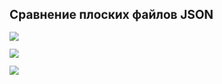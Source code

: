 ## Сравнение плоских файлов JSON 
<a href="https://codeclimate.com/github/possesion/frontend-project-lvl2/maintainability"><img src="https://api.codeclimate.com/v1/badges/01d535a023416c5787f0/maintainability" /></a>

![](https://github.com/possesion/frontend-project-lvl2/tree/master/.github/workflows/main.yml/badge.svg)

<a href="https://asciinema.org/a/THnQQt5wc0dr1T8bjQZv2jafZ" target="_blank"><img src="https://asciinema.org/a/THnQQt5wc0dr1T8bjQZv2jafZ.svg" /></a>

